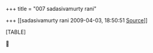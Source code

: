 +++
title = "007 sadasivamurty rani"

+++
[[sadasivamurty rani	2009-04-03, 18:50:51 [Source](https://groups.google.com/g/bvparishat/c/eNQHb7klnAs)]]



[TABLE]



